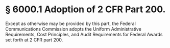 # § 6000.1   Adoption of 2 CFR Part 200.

Except as otherwise may be provided by this part, the Federal Communications Commission adopts the Uniform Administrative Requirements, Cost Principles, and Audit Requirements for Federal Awards set forth at 2 CFR part 200.




